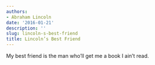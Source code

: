 ```yaml
---
authors:
- Abraham Lincoln
date: '2016-01-21'
description: ''
slug: lincoln-s-best-friend
title: Lincoln’s Best Friend
---
```

My best friend is the man who’ll get me a book I ain’t read.



